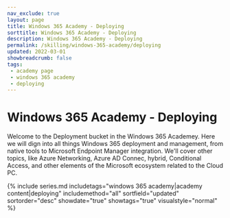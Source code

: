 ```yaml
---
nav_exclude: true
layout: page
title: Windows 365 Academy - Deploying
sorttitle: Windows 365 Academy - Deploying
description: Windows 365 Academy - Deploying
permalink: /skilling/windows-365-academy/deploying
updated: 2022-03-01
showbreadcrumb: false
tags: 
 - academy page
 - windows 365 academy
 - deploying
---
```


# Windows 365 Academy - Deploying

Welcome to the Deployment bucket in the Windows 365 Academey. Here we will dign into all things Windows 365 deployment and management, from native tools to Microsoft Endpoint Manager integration. We'll cover other topics, like Azure Networking, Azure AD Connec, hybrid, Conditional Access, and other elements of the Microsoft ecosystem related to the Cloud PC. 

{% include series.md 
    includetags="windows 365 academy|academy content|deploying" 
    includemethod="all" 
    sortfield="updated" sortorder="desc" showdate="true" showtags="true" 
    visualstyle="normal"
%}


